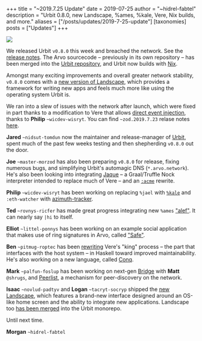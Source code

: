 +++
title = "~2019.7.25 Update"
date = 2019-07-25
author = "~hidrel-fabtel"
description = "Urbit 0.8.0, new Landscape, %ames, %kale, Vere, Nix builds, and more."
aliases = ["/posts/updates/2019-7-25-update"]
[taxonomies]
posts = ["Updates"]
+++

![](https://media.urbit.org/site/posts/updates/~2019.7.25-update-1.jpg)

We released Urbit `v0.8.0` this week and breached the network. See the [release notes](https://github.com/urbit/urbit/releases/tag/v0.8.0). The Arvo sourcecode – previously in its own repository – has been merged into the [Urbit repository](https://github.com/urbit/urbit), and Urbit now builds with [Nix](https://nixos.org/nix/).

Amongst many exciting improvements and overall greater network stability, `v0.8.0` comes with a [new version of Landscape](https://github.com/urbit/urbit/tree/master/pkg/interface), which provides a framework for writing new apps and feels much more like using the operating system Urbit is.

We ran into a slew of issues with the network after launch, which were fixed in part thanks to a modification to Vere that allows [direct event injection](https://github.com/urbit/urbit/pull/1389), thanks to **Philip** `~wicdev-wisryt`. You can find `~zod.2019.7.23` relase notes [here](https://github.com/urbit/urbit/releases/tag/zod.2019.7.23).

**Jared** `~nidsut-tomdun` now the maintainer and release-manager of [Urbit](https://github.com/urbit/urbit), spent much of the past few weeks testing and then shepherding `v0.8.0` out the door.  

**Joe** `~master-morzod` has also been preparing `v0.8.0` for release, fixing numerous bugs, and simplifying Urbit's automagic DNS (`*.arvo.network`). He's also been looking into integrating [Jaque](https://github.com/frodwith/jaque) – a Graal/Truffle Nock interpreter intended to replace much of Vere – and an [`:acme`](https://github.com/urbit/urbit/blob/master/pkg/arvo/app/acme.hoon) rewrite.

**Philip** `~wicdev-wisryt` has been working on replacing `%jael` with [`%kale`](https://github.com/urbit/urbit/tree/philip/kale) and `:eth-watcher` with [azimuth-tracker](https://github.com/urbit/urbit/pull/1320).

**Ted** `~rovnys-ricfer` has made great progress integrating new `%ames` ["alef"](https://github.com/urbit/urbit/tree/alef-breach). It can nearly say `|hi` to itself.

**Elliot** `~littel-ponnys` has been working on an example social application that makes use of ring signatures in Arvo, called ["Safe"](https://github.com/urbit/urbit/tree/safe-prototype). 

**Ben** `~pitmug-roptec` has been [rewriting](https://github.com/urbit/urbit/tree/bs/uterm/pkg/hs-urbit/lib) Vere's "king" process – the part that interfaces with the host system – in Haskell toward improved maintainability. He's also working on a new language, called [Conq](https://github.com/urbit/urbit/blob/bs/conq-attila-hoon/pkg/hs-conq/lib/Language/Conq.hs).

**Mark** `~palfun-foslup` has been working on next-gen [Bridge](https://github.com/urbit/bridge/tree/mino) with **Matt** `@shrugs`, and [Peerlist](https://github.com/urbit/urbit/pull/1309), a mechanism for peer-discovery on the network.

**Isaac** `~novlud-padtyv` and **Logan** `~tacryt-socryp` shipped the [new Landscape](https://github.com/urbit/urbit/tree/master/pkg/interface), which features a brand-new interface designed around an OS-like home screen and the ability to integrate new applications. Landscape too [has been merged](https://github.com/urbit/urbit/pull/1367) into the Urbit monorepo.

Until next time.

**Morgan** `~hidrel-fabtel`